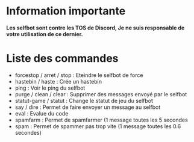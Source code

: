# Information importante

**Les selfbot sont contre les TOS de Discord, Je ne suis responsable de votre utilisation de ce dernier.**


# Liste des commandes

  - forcestop / arret / stop : Eteindre le selfbot de force
  - hastebin / haste : Crée un hastebin
  - ping : Voir le ping du selfbot
  - purge / clean / clear : Supprimer des messages envoyé par le selfbot
  - statut-game / statut : Change le statut de jeu du selfbot
  - say / dire : Permet de faire envoyer un message au selfbot
  - eval : Evalue du code
  - spamfarm : Permet de spamfarmer (1 message toutes les 5 secondes
  - spam : Permet de spammer pas trop vite (1 message toutes les 0.6 secondes)

